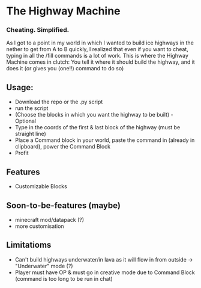 # The Highway Machine
### Cheating. Simplified.
As I got to a point in my world in which I wanted to build ice highways in the nether to get from A to B quickly, I realized that even if you want to cheat, typing in all the /fill commands is a lot of work.
This is where the Highway Machine comes in clutch: You tell it where it should build the highway, and it does it (or gives you (one!!) command to do so)
## Usage:
- Download the repo or the .py script
- run the script
- (Choose the blocks in which you want the highway to be built) - Optional
- Type in the coords of the first & last block of the highway (must be straight line)
- Place a Command block in your world, paste the command in (already in clipboard), power the Command Block
- Profit
## Features
- Customizable Blocks
## Soon-to-be-features (maybe)
- minecraft mod/datapack (?)
- more customisation
## Limitatioms
- Can't build highways underwater/in lava as it will flow in from outside -> "Underwater" mode (?)
- Player must have OP & must go in creative mode due to Command Block (command is too long to be run in chat)
